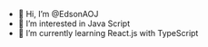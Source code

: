 - 👋 Hi, I’m @EdsonAOJ
- 👀 I’m interested in Java Script
- 🌱 I’m currently learning React.js with TypeScript
<!---
- 💞️ I’m looking to collaborate on ...
- 📫 How to reach me ...


EdsonAOJ/EdsonAOJ is a ✨ special ✨ repository because its `README.md` (this file) appears on your GitHub profile.
You can click the Preview link to take a look at your changes.
--->
